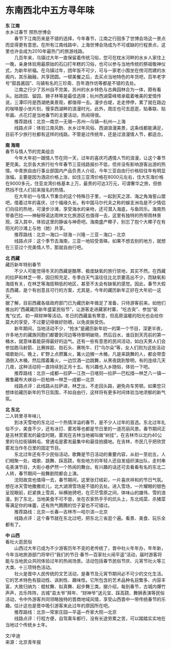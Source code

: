 # 东南西北中五方寻年味  
**东 江南**  
水乡过春节 预热世博会  
&emsp;&emsp;春节下江南历来是不错的选择，今年春节，江南之行因多了世博会场这一景点而显得更有意思。在所有江南线路中，上海世博会场成为不可或缺的行程景点，这里也许会成为2010年最热门的旅游线路。  
&emsp;&emsp;几百年来，乌镇过大年一直保留着传统习俗，您可在枕水河畔的水乡人家住上一晚，亲身体验用最原始的石臼打年糕的习俗，也可以参与当地传统的祭祖敬神仪式，为新年祈福。在乌镇过年，团年饭不可少，可与一家老小围坐在傍河而建的水阁内，其乐融融，共享团圆。一顿美餐之后，去买点当地特色的年货吧，百年老字号“叙昌酱园”、乌镇有名的三珍斋、百年酒作坊等都是不错的去处。  
&emsp;&emsp;江南之行少了苏州自不完美，苏州的水乡特色与古典园林合为一体，颇有看头。拙政园、留园、狮子林等是最佳选择；杭州西湖雷峰塔承载着唯美的爱情传说，三潭印月是西湖绝美景观，都值得一去。漫步白堤，走走停停，累了就在路边的咖啡屋小坐片刻，慢享西湖畔的浪漫时光。此外，周庄也可去逛逛，贴春联、贴年画、点花灯是当地春节的主要活动，热闹得很。  
&emsp;&emsp;推荐路线：北京—南京—无锡—苏州—乌镇—杭州—上海  
&emsp;&emsp;线路点评：体验江南风韵、水乡过年风俗、西湖浪漫美景，这条线都能满足，目前不少旅行社都有这样的线路。不管是过传统年，还是过浪漫情人节，都适合。  
  
**南 海南**  
春节与情人节的完美组合  
&emsp;&emsp;今年大年初一跟情人节在同一天，过年的喜庆巧遇情人节的浪漫，让这个春节更完美。北京各大旅行社今年春节三亚线路报价不低，但并没有影响游客出游的热情。中青旅自由行事业部国内产品负责人介绍，今年三亚自由行价格较往年有明显涨幅，主要是因为酒店价格上涨，如住三亚湾价格在8000元左右，住大东海价格在9000多元，住亚龙湾价格基本上万，最贵的可达3万元，可谓奢华之旅，但依然挡不住人们前来报名的热情。  
&emsp;&emsp;在大年初一与情人节重合的这个特殊日子里，一起到天之涯、海之角海誓山盟吧，借着过年的喜庆，讨个福缘久长。有中国马尔代夫之称的蜈支洲岛是不少情侣们向往的热地，可漫步沙滩，享受海水的亲吻，还可潜入海底，与鱼同乐。海南热带香巴拉——神秘呀诺达雨林文化旅游区也值得一去，这里有独特的热带雨林景观，深入其中，体验这里的静谧与神奇吧。海南盛产椰子，别忘了抱个大椰子在有阳光的沙滩上与他（她）共享。  
&emsp;&emsp;推荐路线：北京—海口—琼海－兴隆－三亚－海口－北京  
&emsp;&emsp;线路点评：这个季节去海南，三亚一地较受青睐。如果不想去别的地方，就想在三亚过个完美情人节，那就自由行吧。  
  
**北 西藏**  
藏历新年特别春节  
&emsp;&emsp;不少人可能觉得冬天的西藏是酷寒、极度缺氧的旅行禁地，其实不然。在西藏的拉萨和林芝一带，因日照充足，冬季白天气温往往比北京要高出不少，而缺氧和海拔有关，在林芝等海拔稍低的地区，甚至不太会有缺氧的感觉。因此，春节大假去西藏，是个有创意且可行的方案，尤其是，今年的藏历新年正好在大年初一这天。  
据了解，目前西藏各级政府部门已为藏历新年做足了准备，只待游客前来。如他们推出的“西藏藏历新年盛宴民俗节”，让游客走进藏家村寨，“吃古突”、参加“驱鬼”仪式、初一拜财神等活动。冬日的西藏虽有寒意，但高原温暖的阳光也会给你莫大的享受，不过要记得做好防晒，以免皮肤受伤。  
&emsp;&emsp;新年期间，当地活动不少，“抢水”是藏历新年初一的第一个节目，深更半夜，许多地方的藏族同胞们都要到河边等待黎明破晓，然后舀水，谁舀到天亮前的第一桶水，就意味着能获得最好的运气。还有一些有意思的民间活动，如白天男人们会参加跑马射箭、比赛摔跤、抱石头、赛牦牛、打“乌尔朵”等，女人们则为这些活动唱歌助兴。晚上，旷野上点燃篝火，篝火边搁一木桶，凡是来跳舞的人，都会带壶酒倒入木桶，然后围着篝火，一边饮酒一边跳舞，从黑夜跳到黎明，有的连续几天几夜，这种活动将一直持续到正月十五。有兴趣也入乡随俗，体验一下吧。  
&emsp;&emsp;推荐路线：北京—成都—拉萨—江孜—日喀则—拉萨—巴松措—林芝八一镇—雅鲁藏布大峡谷—巨柏林—林芝—成都—北京  
&emsp;&emsp;线路点评：此线路从拉萨进，林芝出，不走回头路，避免舟车劳顿。如果您只想体验藏历新年的节日氛围，不如自由行，这样将有更多时间体验当地浓郁的新气氛。  
  
**北 东北**  
二人转里寻年味儿  
&emsp;&emsp;到冰天雪地的东北过一个热情洋溢的春节，是不少人过年的首选。东北过年礼俗不少，美食不少，还有冰灯、雾凇等也都是节日里的一道亮丽风景。春节期间正是吉林赏雾凇的最佳时期，雾凇在吉林当地被叫做“树挂”，在吉林市以北约40公里的乌拉街镇韩屯、曾通屯是雾凇最集中和最佳拍摄地。在吉林，市民几乎把欣赏雾凇当作冬日里的固定节目。  
&emsp;&emsp;东北过年还有不少民俗活动，歌舞是节日活动的重要内容，从初一至初五，人们相聚一处，唱歌、跳舞、踩高跷，有些地方的年轻人还自发组织演出队，走村串屯表演节目，大街小巷俨然一个热闹的舞台。有兴趣的话还可去看看有名的东北二人转，春节期间一般舞剧院都会上演。  
&emsp;&emsp;沈阳故宫也值得一去，春节期间，这里张灯结彩，一片喜庆祥和的节日气氛。想在冰天雪地撒撒欢儿，北大湖滑雪场是不错的去处。进入雪场，一片耀眼的银色呈现眼前，赶紧换上雪具，纵横驰骋吧，在茫茫雪原之间，体味山的雄伟、雪的浪漫。到了东北，当地美食不可不尝，坐在农家热乎乎的炕头上，东北炖菜、杀猪菜等满足你的味蕾，还有热气腾腾的饺子宴也不可错过。  
&emsp;&emsp;推荐路线：北京—长春—吉林市—哈尔滨—北京  
&emsp;&emsp;线路点评：这个春节就在东北过吧，把东北三省逛个遍。看景、美食、玩乐全都有了。  
  
**中 山西**  
看社火逛民俗  
&emsp;&emsp;山西过大年已成为不少游客历年不变的老传统了，晋中社火年年办，年年新，今年当地旅游部门将举行“我们的节日·春节—百家社火闹平遥”活动，届时游客将能与当地民众共同体验过年的热闹场景。活动包括春节民俗节庆、元宵节社火等三大类、十三项特色活动。  
&emsp;&emsp;社火是晋中人民传统的文艺活动，是春节及元宵节期间必不可少的文化生活。它的艺术特色有鼓动性、讽刺性、趣味性。它所包含的艺术品种名目繁多、内容丰富，大致归纳为：棍杖舞、拟真舞、起步舞三类。据介绍，每到春节，古城内爆竹声声，古乐阵阵，古城“县太爷”拜年、“财神爷”送元宝、踩高跷、舞狮表演等民俗活动，令中外游客共同领略独特的晋商地域风情，享受山西晋中一带传统春节的乐趣。估计这也是晋中吸引游客来此过年的原因所在吧。  
&emsp;&emsp;推荐路线：北京—常家庄园—平遥—乔家大院—北京  
&emsp;&emsp;线路点评：行程方便，自驾乘车都行，没有长途劳累之苦，可以踏踏实实地在当地过个传统乡土年。  
  
文/辛迪  
来源：北京青年报
